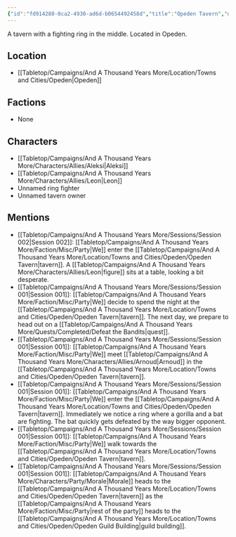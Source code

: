 ```yaml
---
{"id":"fd914280-0ca2-4930-ad6d-b0654492458d","title":"Opeden Tavern","description":"A tavern with a fighting ring in the middle. Located in Opeden.","isCurrentLocation":false,"publish":true,"date_created":"Tuesday, February 28th 2023, 1:53:21 pm","date_modified":"Friday, April 19th 2024, 6:35:37 pm","cssclasses":["mado-heading"],"path":"Tabletop/Campaigns/And A Thousand Years More/Location/Towns and Cities/Opeden/Opeden Tavern.md","permalink":"/tabletop/campaigns/and-a-thousand-years-more/location/towns-and-cities/opeden/opeden-tavern/","PassFrontmatter":true}
---
```



A tavern with a fighting ring in the middle. Located in Opeden.

## Location

- [[Tabletop/Campaigns/And A Thousand Years More/Location/Towns and Cities/Opeden\|Opeden]]

## Factions

- None

## Characters

- [[Tabletop/Campaigns/And A Thousand Years More/Characters/Allies/Aleksi\|Aleksi]]
- [[Tabletop/Campaigns/And A Thousand Years More/Characters/Allies/Leon\|Leon]]
- Unnamed ring fighter
- Unnamed tavern owner

## Mentions

- [[Tabletop/Campaigns/And A Thousand Years More/Sessions/Session 002\|Session 002]]: [[Tabletop/Campaigns/And A Thousand Years More/Faction/Misc/Party\|We]] enter the [[Tabletop/Campaigns/And A Thousand Years More/Location/Towns and Cities/Opeden/Opeden Tavern\|tavern]]. A [[Tabletop/Campaigns/And A Thousand Years More/Characters/Allies/Leon\|figure]] sits at a table, looking a bit desperate.
- [[Tabletop/Campaigns/And A Thousand Years More/Sessions/Session 001\|Session 001]]: [[Tabletop/Campaigns/And A Thousand Years More/Faction/Misc/Party\|We]] decide to spend the night at the [[Tabletop/Campaigns/And A Thousand Years More/Location/Towns and Cities/Opeden/Opeden Tavern\|tavern]]. The next day, we prepare to head out on a [[Tabletop/Campaigns/And A Thousand Years More/Quests/Completed/Defeat the Bandits\|quest]].
- [[Tabletop/Campaigns/And A Thousand Years More/Sessions/Session 001\|Session 001]]: [[Tabletop/Campaigns/And A Thousand Years More/Faction/Misc/Party\|We]] meet [[Tabletop/Campaigns/And A Thousand Years More/Characters/Allies/Arnoud\|Arnoud]] in the [[Tabletop/Campaigns/And A Thousand Years More/Location/Towns and Cities/Opeden/Opeden Tavern\|tavern]].
- [[Tabletop/Campaigns/And A Thousand Years More/Sessions/Session 001\|Session 001]]: [[Tabletop/Campaigns/And A Thousand Years More/Faction/Misc/Party\|We]] enter the [[Tabletop/Campaigns/And A Thousand Years More/Location/Towns and Cities/Opeden/Opeden Tavern\|tavern]]. Immediately we notice a ring where a gorilla and a bat are fighting. The bat quickly gets defeated by the way bigger opponent.
- [[Tabletop/Campaigns/And A Thousand Years More/Sessions/Session 001\|Session 001]]: [[Tabletop/Campaigns/And A Thousand Years More/Faction/Misc/Party\|We]] walk towards the [[Tabletop/Campaigns/And A Thousand Years More/Location/Towns and Cities/Opeden/Opeden Tavern\|tavern]].
- [[Tabletop/Campaigns/And A Thousand Years More/Sessions/Session 001\|Session 001]]: [[Tabletop/Campaigns/And A Thousand Years More/Characters/Party/Morale\|Morale]] heads to the [[Tabletop/Campaigns/And A Thousand Years More/Location/Towns and Cities/Opeden/Opeden Tavern\|tavern]] as the [[Tabletop/Campaigns/And A Thousand Years More/Faction/Misc/Party\|rest of the party]] heads to the [[Tabletop/Campaigns/And A Thousand Years More/Location/Towns and Cities/Opeden/Opeden Guild Building\|guild building]].

